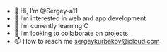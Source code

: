 - 👋 Hi, I’m @Sergey-a11
- 👀 I’m interested in web and app development
- 🌱 I’m currently learning C
- 💞️ I’m looking to collaborate on projects
- 📫 How to reach me 
sergeykurbakov@icloud.com

<!---
Sergey-a11/Sergey-a11 is a ✨ special ✨ repository because its `README.md` (this file) appears on your GitHub profile.
You can click the Preview link to take a look at your changes.
--->
